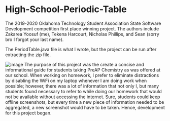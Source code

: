 # High-School-Periodic-Table
The 2019-2020 Oklahoma Technology Student Association State Software Development competition first place winning project. The authors include Zakarea Yoosuf (me), Tekena Harcourt, Nicholas Phillips, and Sean (sorry bro I forgot your last name). 

The PeriodTable.java file is what I wrote, but the project can be run after extracting the zip file.

![image](https://user-images.githubusercontent.com/46601304/153938098-7177af92-c63d-4dff-a919-3b85836d7cc4.png)
The purpose of this project was the create a concise and informational guide for students taking PreAP Chemistry as was offered at our school. When working on homework, I prefer to eliminate distractions by disabling the WiFi on my laptop whenever I am doing work when possible; however, there was a lot of information that not only I, but many students found necessary to refer to while doing our homework that would not be available without accessing the internet. Sure, students could keep offline screenshots, but every time a new piece of information needed to be aggregated, a new screenshot would have to be taken. Hence, development for this project began.
